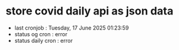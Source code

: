 # store covid daily api as json data

- last cronjob : Tuesday, 17 June 2025 01:23:59
- status og cron : error
- status daily cron : error
      
      